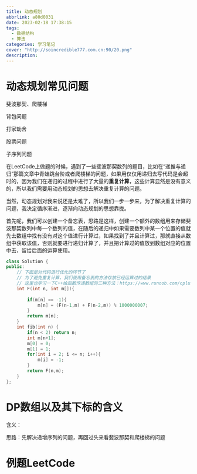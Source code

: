 ```yaml
---
title: 动态规划
abbrlink: a80d0031
date: 2023-02-18 17:38:15
tags:
  - 数据结构
  - 算法
categories: 学习笔记
cover: "http://soincredible777.com.cn:90/20.png"
description:
---
```


# 动态规划常见问题

斐波那契、爬楼梯

背包问题

打家劫舍

股票问题

子序列问题

在LeetCode上做题的时候，遇到了一些斐波那契数列的题目，比如在“递推与递归”那篇文章中青蛙跳台阶或者爬楼梯的问题，如果用仅仅用递归去写代码是会超时的，因为我们在递归的过程中进行了大量的**重复计算**，这些计算显然是没有意义的，所以我们需要用动态规划的思想去解决重复计算的问题。

当然，动态规划对我来说还是太难了，所以我们一步一步来，为了解决重复计算的问题，我决定循序渐进，逐渐向动态规划的思想靠拢。

首先呢，我们可以创建一个备忘表，思路是这样，创建一个额外的数组用来存储斐波那契数列中每一个数列的值，在随后的递归中如果需要数列中某一个位置的值就先去数组中找有没有对这个值进行计算过，如果找到了并且计算过，那就直接从数组中获取该值，否则就要进行递归计算了，并且把计算过的值放到数组对应的位置中去，留给后面的运算使用。

```c++
class Solution {
public:
    // 下面是对代码进行优化的环节了
    // 为了避免重复计算，我们使用备忘表的方法存放已经运算过的结果
    // 这里也学习一下C++给函数传递数组的三种方法：https://www.runoob.com/cplusplus/cpp-passing-arrays-to-functions.html
    int F(int n, int m[]){
        
        if(m[n] == -1){
            m[n] = (F(n-1,m) + F(n-2,m)) % 1000000007; 
        }
        return m[n];
    }
    int fib(int n) {
        if(n < 2) return n;
        int m[n+1];
        m[0] = 0;
        m[1] = 1;
        for(int i = 2; i <= n; i++){
            m[i] = -1;
        }
        return F(n,m);
    }
};
```



# DP数组以及其下标的含义

含义：







思路：先解决递增序列的问题，再回过头来看斐波那契和爬楼梯的问题



# 例题LeetCode
